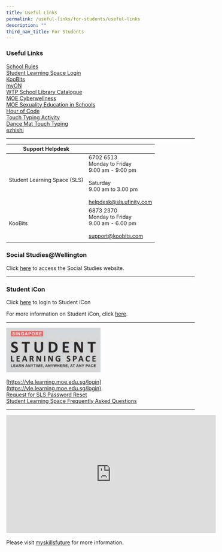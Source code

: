 ```yaml
---
title: Useful Links
permalink: /useful-links/for-students/useful-links
description: ""
third_nav_title: For Students
---
```

### Useful Links

[School Rules](https://moe-wellingtonpri-staging.netlify.app/useful-links/general/school-rules) <br>
[Student Learning Space Login](https://vle.learning.moe.edu.sg/login) <br>
[KooBits](https://member.koobits.com/) <br>
[myON](https://www.myon.com.sg/) <br>
[WTP School Library Catalogue](http://wellingtonpri.spydus.com.sg/cgi-bin/spydus.exe/MSGTRN/OPAC/HOME) <br>
[MOE Cyberwellness](https://ictconnection.moe.edu.sg/cyber-wellness) <br>
[MOE Sexuality Education in Schools](https://moe-wellingtonpri-staging.netlify.app/useful-links/for-parents/moe-sexuality-education-in-schools) <br>
[Hour of Code](http://code.org/learn) <br>
[Touch Typing Activity](https://typetastic.com/keyboarding-kickstart/lesson.html?nr=1) <br>
[Dance Mat Touch Typing](http://tinyurl.com/wtps2022) <br>
[ezhishi](https://www.ezhishi.net/Contents/) <br>

---------------------------

| Support Helpdesk   |  |
|---|---|
| Student Learning Space (SLS)  | 6702 6513<br>Monday to Friday<br>9:00 am - 9:00 pm<br><br>Saturday<br>9.00 am to 3.00 pm<br><br> [helpdesk@sls.ufinity.com](mailto:helpdesk@sls.ufinity.com) |
| KooBits |  6873 2370<br>Monday to Friday<br>9.00 am - 6.00 pm<br><br> [support@koobits.com](mailto:support@koobits.com) |
| | |

### Social Studies@Wellington

Click [here](https://sites.google.com/view/wtps-socialstudies/home) to access the Social Studies website.

---------------

### Student iCon

Click [here](https://workspace.google.com/dashboard) to login to Student iCon

For more information on Student iCon, click [here](https://moe-wellingtonpri-staging.netlify.app/useful-links/for-students/student-icon).

------------

<img src="/images/WTP_SLS.png" 
     style="width:50%">

[https://vle.learning.moe.edu.sg/login](https://vle.learning.moe.edu.sg/login) <br>
[Request for SLS Password Reset](https://docs.google.com/forms/d/e/1FAIpQLSfiwrDGu9lZyUEzZzUhKfAvamcoTMYJ-f_SvRiFZNAUZfiNbQ/viewform) <br>
[Student Learning Space Frequently Asked Questions](https://moe-wellingtonpri-staging.netlify.app/useful-links/for-students/student-learning-space)

----------

<iframe width="560" height="315" src="https://www.youtube.com/embed/i9fpBx9xeGU?start=1" title="YouTube video player" frameborder="0" allow="accelerometer; autoplay; clipboard-write; encrypted-media; gyroscope; picture-in-picture" allowfullscreen></iframe>

Please visit [myskillsfuture](https://www.myskillsfuture.gov.sg/content/student/en/primary.html) for more information.
